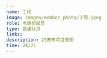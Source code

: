 ```yaml
---
name: 丁硕
image: images/member_photo/丁硕.jpeg
role: 电路组成员
type: 普通队员
links:
description: 25赛季项目管理
time: 24/25
---
```

